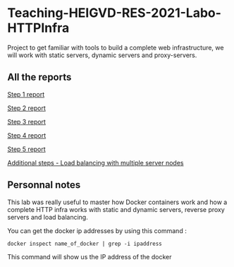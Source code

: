 # Teaching-HEIGVD-RES-2021-Labo-HTTPInfra
Project to get familiar with tools to build a complete web infrastructure, we will work with static servers, dynamic servers and proxy-servers.



## All the reports

[Step 1 report](./Step%201/README.md)

[Step 2 report](./Step2/README.md)

[Step 3 report](./Step3/README.md)

[Step 4 report](./Step4/README.md)

[Step 5 report](./Step5/README.md)

[Additional steps - Load balancing with multiple server nodes](./additionnalSteps/loadbalancing/multipleServerNodes/README.md)

## Personnal notes

This lab was really useful to master how Docker containers work and how a complete HTTP infra works with static and dynamic servers, reverse proxy servers and load balancing.

You can get the docker ip addresses by using this command : 

```
docker inspect name_of_docker | grep -i ipaddress
```
This command will show us the IP address of the docker
